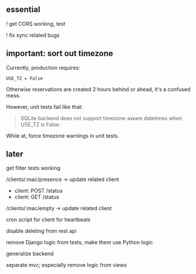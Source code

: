 essential
---------

! get CORS working, test

! fix sync related bugs

important: sort out timezone
----------------------------

Currently, production requires:

    USE_TZ = False

Otherwise reservations are created 2 hours behind or ahead, it's a confused mess.

However, unit tests fail like that:

> SQLite backend does not support timezone-aware datetimes when USE_TZ is False.

While at, force timezone warnings in unit tests.

later
-----

get filter tests working

/clients/:mac/presence -> update related client
- client: POST /status
- client: GET /status

/clients/:mac/empty -> update related client

cron script for client for heartbeats

disable deleting from rest api

remove Django logic from tests, make them use Python logic

generalize backend

separate mvc; especially remove logic from views
